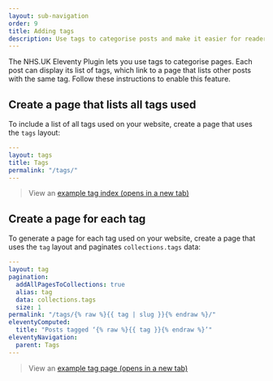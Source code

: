 ```yaml
---
layout: sub-navigation
order: 9
title: Adding tags
description: Use tags to categorise posts and make it easier for readers to browse content on your site.
---
```


The NHS.UK Eleventy Plugin lets you use tags to categorise pages. Each post can display its list of tags, which link to a page that lists other posts with the same tag. Follow these instructions to enable this feature.

## Create a page that lists all tags used

To include a list of all tags used on your website, create a page that uses the `tags` layout:

```yaml
---
layout: tags
title: Tags
permalink: "/tags/"
---
```

> View an <a href="/example/tags" target="_blank">example tag index (opens in a new tab)</a>

## Create a page for each tag

To generate a page for each tag used on your website, create a page that uses the `tag` layout and paginates `collections.tags` data:

```yaml
---
layout: tag
pagination:
  addAllPagesToCollections: true
  alias: tag
  data: collections.tags
  size: 1
permalink: "/tags/{% raw %}{{ tag | slug }}{% endraw %}/"
eleventyComputed:
  title: "Posts tagged ‘{% raw %}{{ tag }}{% endraw %}’"
eleventyNavigation:
  parent: Tags
---
```

> View an <a href="/example/tags/design" target="_blank">example tag page (opens in a new tab)</a>
